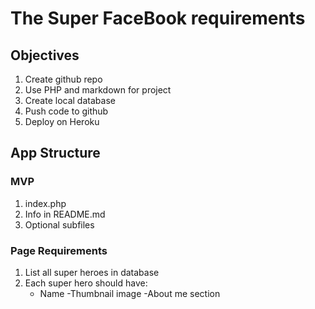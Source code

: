 # The Super FaceBook requirements

## Objectives
1. Create github repo
2. Use PHP and markdown for project
3. Create local database
4. Push code to github
5. Deploy on Heroku

## App Structure

### MVP

1. index.php
2. Info in README.md
3. Optional subfiles

### Page Requirements
1. List all super heroes in database
2. Each super hero should have:
	- Name
	-Thumbnail image
	-About me section

